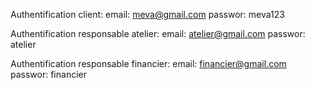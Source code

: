 
Authentification client:
    email: meva@gmail.com
    passwor: meva123

Authentification responsable atelier:
    email: atelier@gmail.com
    passwor: atelier

Authentification responsable financier:
    email: financier@gmail.com
    passwor: financier
